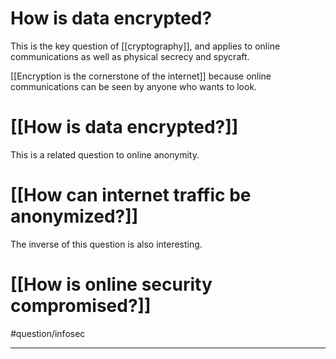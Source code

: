 # How is data encrypted?
This is the key question of [[cryptography]], and applies to online communications as well as physical secrecy and spycraft.

[[Encryption is the cornerstone of the internet]] because online communications can be seen by anyone who wants to look. 
# [[How is data encrypted?]]

This is a related question to online anonymity. 
# [[How can internet traffic be anonymized?]]

The inverse of this question is also interesting.
# [[How is online security compromised?]]

#question/infosec 

---
